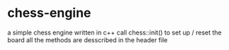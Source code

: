 # chess-engine
a simple chess engine written in c++
call chess::init() to set up / reset the board
all the methods are desscribed in the header file
